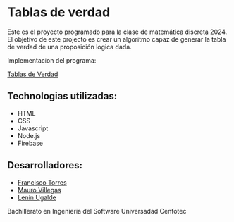 # Tablas de verdad

Este es el proyecto programado para la clase de matemática discreta 2024. El objetivo de este projecto es crear un algoritmo capaz de generar la tabla de verdad de una proposición logica dada.

Implementacion del programa:

[Tablas de Verdad]()

## Technologias utilizadas:

- HTML
- CSS
- Javascript
- Node.js
- Firebase

## Desarrolladores: 

- [Francisco Torres](https://github.com/wikiknarf777)
- [Mauro Villegas](https://github.com/mvh404)
- [Lenin Ugalde](https://github.com/Tropicalboy21)
  
Bachillerato en Ingenieria del Software
Universadad Cenfotec 
